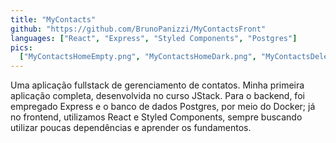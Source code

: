 ```yaml
---
title: "MyContacts"
github: "https://github.com/BrunoPanizzi/MyContactsFront"
languages: ["React", "Express", "Styled Components", "Postgres"]
pics:
  ["MyContactsHomeEmpty.png", "MyContactsHomeDark.png", "MyContactsDelete.png"]
---
```


Uma aplicação fullstack de gerenciamento de contatos. Minha primeira aplicação completa, desenvolvida no curso JStack. Para o backend, foi empregado Express e o banco de dados Postgres, por meio do Docker; já no frontend, utilizamos React e Styled Components, sempre buscando utilizar poucas dependências e aprender os fundamentos.
